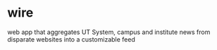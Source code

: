 # wire
web app that aggregates UT System, campus and institute news from disparate websites into a customizable feed
